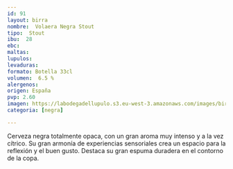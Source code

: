 ```yaml
---
id: 91
layout: birra
nombre:  Volaera Negra Stout
tipo:  Stout
ibu:  28
ebc:
maltas: 
lupulos: 
levaduras: 
formato: Botella 33cl
volumen:  6.5 %
alergenos: 
origen: España
pvp: 2.60
imagen: https://labodegadellupulo.s3.eu-west-3.amazonaws.com/images/birras/volaerastout.jpg
categoria: [negra]

---
```

Cerveza negra totalmente opaca, con un gran aroma muy intenso y a la vez cítrico. Su gran armonía de experiencias sensoriales crea un espacio para la reflexión y el buen gusto. Destaca su gran espuma duradera en el contorno de la copa.